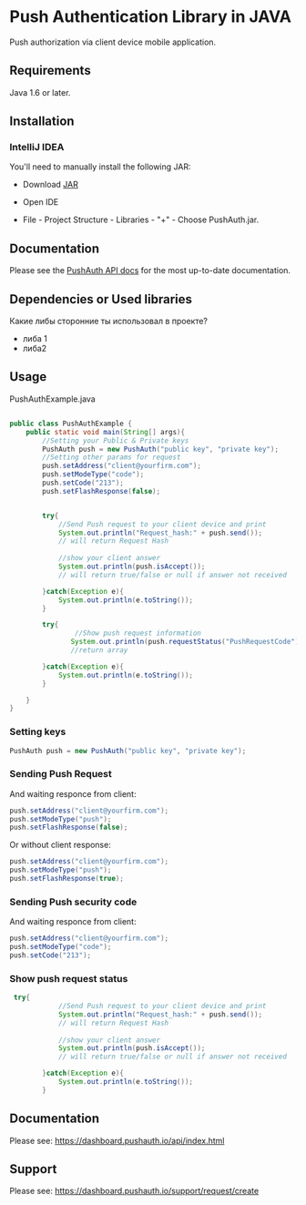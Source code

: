 # Push Authentication Library in JAVA

Push authorization via client device mobile application.

## Requirements

Java 1.6 or later.

## Installation

### IntelliJ IDEA

You'll need to manually install the following JAR: 

* Download [JAR](https://github.com/Vla2yslav/PushAuth/releases/tag/1.0)

* Open IDE

* File - Project Structure - Libraries - "+" - Choose PushAuth.jar.

## Documentation

Please see the [PushAuth API docs](https://pushauth.io/api/index.html) for the most up-to-date documentation.

## Dependencies or Used libraries

Какие либы сторонние ты использовал в проекте? 

 - либа 1
 - либа2
 
 
## Usage

PushAuthExample.java

```java

public class PushAuthExample {
    public static void main(String[] args){
        //Setting your Public & Private keys
        PushAuth push = new PushAuth("public key", "private key");
        //Setting other params for request
        push.setAddress("client@yourfirm.com");
        push.setModeType("code");
        push.setCode("213");
        push.setFlashResponse(false);


        try{
            //Send Push request to your client device and print
            System.out.println("Request_hash:" + push.send());
            // will return Request Hash
            
            //show your client answer
            System.out.println(push.isAccept());
            // will return true/false or null if answer not received

        }catch(Exception e){
            System.out.println(e.toString());
        }

        try{
                //Show push request information
               System.out.println(push.requestStatus("PushRequestCode"));
               //return array

        }catch(Exception e){
            System.out.println(e.toString());
        }

    }
}

```

### Setting keys

```java
PushAuth push = new PushAuth("public key", "private key");
```


### Sending Push Request

And waiting responce from client:

```java
push.setAddress("client@yourfirm.com");
push.setModeType("push");
push.setFlashResponse(false);
```

Or without client response:

```java
push.setAddress("client@yourfirm.com");
push.setModeType("push");
push.setFlashResponse(true);
```

### Sending Push security code

And waiting responce from client:

```java
push.setAddress("client@yourfirm.com");
push.setModeType("code");
push.setCode("213");
```

### Show push request status

```java
 try{
            //Send Push request to your client device and print
            System.out.println("Request_hash:" + push.send());
            // will return Request Hash
            
            //show your client answer
            System.out.println(push.isAccept());
            // will return true/false or null if answer not received

        }catch(Exception e){
            System.out.println(e.toString());
        }
```

## Documentation

Please see: https://dashboard.pushauth.io/api/index.html

## Support

Please see: https://dashboard.pushauth.io/support/request/create

